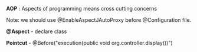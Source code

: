 **AOP** : Aspects of programming means cross cutting concerns

Note: we should use @EnableAspectJAutoProxy before @Configuration file.

**@Aspect** - declare class 

**Pointcut** - @Before("execution(public void org.controller.display())")

